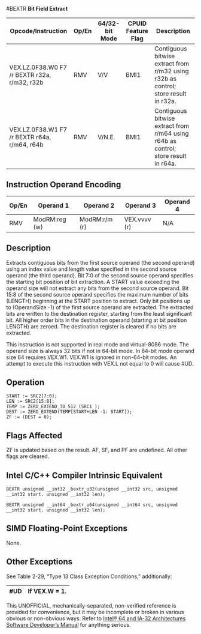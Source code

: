 #BEXTR
**Bit Field Extract**

| Opcode/Instruction                           | Op/En | 64/32-bit Mode | CPUID Feature Flag | Description                                                                        |
| -------------------------------------------- | ----- | -------------- | ------------------ | ---------------------------------------------------------------------------------- |
| VEX.LZ.0F38.W0 F7 /r BEXTR r32a, r/m32, r32b | RMV   | V/V            | BMI1               | Contiguous bitwise extract from r/m32 using r32b as control; store result in r32a. |
| VEX.LZ.0F38.W1 F7 /r BEXTR r64a, r/m64, r64b | RMV   | V/N.E.         | BMI1               | Contiguous bitwise extract from r/m64 using r64b as control; store result in r64a. |

## Instruction Operand Encoding

| Op/En | Operand 1     | Operand 2     | Operand 3    | Operand 4 |
| ----- | ------------- | ------------- | ------------ | --------- |
| RMV   | ModRM:reg (w) | ModRM:r/m (r) | VEX.vvvv (r) | N/A       |

## Description

Extracts contiguous bits from the first source operand (the second operand) using an index value and length value specified in the second source operand (the third operand). Bit 7:0 of the second source operand specifies the starting bit position of bit extraction. A START value exceeding the operand size will not extract any bits from the second source operand. Bit 15:8 of the second source operand specifies the maximum number of bits (LENGTH) beginning at the START position to extract. Only bit positions up to (OperandSize -1) of the first source operand are extracted. The extracted bits are written to the destination register, starting from the least significant bit. All higher order bits in the destination operand (starting at bit position LENGTH) are zeroed. The destination register is cleared if no bits are extracted.

This instruction is not supported in real mode and virtual-8086 mode. The operand size is always 32 bits if not in 64-bit mode. In 64-bit mode operand size 64 requires VEX.W1. VEX.W1 is ignored in non-64-bit modes. An attempt to execute this instruction with VEX.L not equal to 0 will cause #​​​UD.

## Operation

```
START := SRC2[7:0];
LEN := SRC2[15:8];
TEMP := ZERO_EXTEND_TO_512 (SRC1 );
DEST := ZERO_EXTEND(TEMP[START+LEN -1: START]);
ZF := (DEST = 0);

```

## Flags Affected

ZF is updated based on the result. AF, SF, and PF are undefined. All other flags are cleared.

## Intel C/C++ Compiler Intrinsic Equivalent

```
BEXTR unsigned __int32 _bextr_u32(unsigned __int32 src, unsigned __int32 start. unsigned __int32 len);

```

```
BEXTR unsigned __int64 _bextr_u64(unsigned __int64 src, unsigned __int32 start. unsigned __int32 len);

```

## SIMD Floating-Point Exceptions

None.

## Other Exceptions

See Table 2-29, “Type 13 Class Exception Conditions,” additionally:

| #​​​UD | If VEX.W = 1. |
| ------ | ------------- |

This UNOFFICIAL, mechanically-separated, non-verified reference is provided for convenience, but it may be
incomplete or broken in various obvious or non-obvious
ways. Refer to [Intel® 64 and IA-32 Architectures Software Developer’s Manual](https://software.intel.com/en-us/download/intel-64-and-ia-32-architectures-sdm-combined-volumes-1-2a-2b-2c-2d-3a-3b-3c-3d-and-4) for anything serious.
